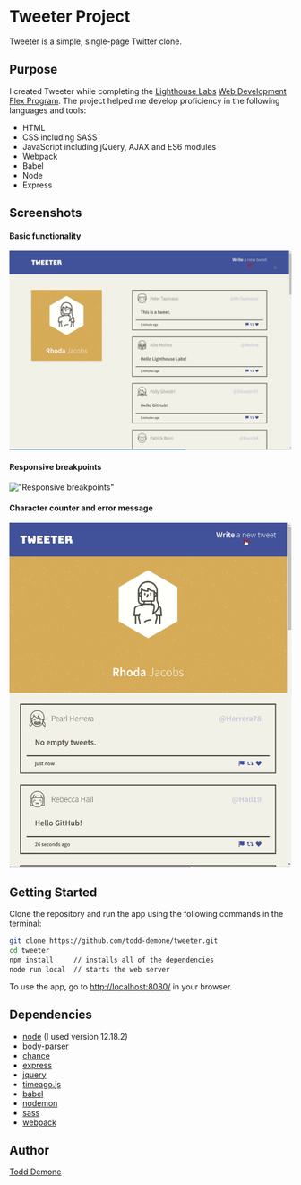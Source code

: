 # Tweeter Project

Tweeter is a simple, single-page Twitter clone.

## Purpose

I created Tweeter while completing the [Lighthouse Labs](https://github.com/lighthouse-labs) [Web Development Flex Program](https://www.lighthouselabs.ca/en/web-development-flex-program). The project helped me develop proficiency in the following languages and tools:

- HTML
- CSS including SASS
- JavaScript including jQuery, AJAX and ES6 modules
- Webpack
- Babel
- Node
- Express

## Screenshots

#### Basic functionality

!["Toggling the tweet form"](https://github.com/todd-demone/tweeter/blob/master/docs/toggle-tweet.gif?raw=true)

#### Responsive breakpoints

!["Responsive breakpoints"](https://github.com/todd-demone/tweeter/blob/master/docs/responsive-breakpoints.gif?raw=true)

#### Character counter and error message

!["Character counter and error message"](https://github.com/todd-demone/tweeter/blob/master/docs/error-long-tweet.gif?raw=true)

## Getting Started

Clone the repository and run the app using the following commands in the terminal:

```bash
git clone https://github.com/todd-demone/tweeter.git
cd tweeter
npm install     // installs all of the dependencies
node run local  // starts the web server
```

To use the app, go to <http://localhost:8080/> in your browser.

## Dependencies

- [node](https://nodejs.org) (I used version 12.18.2)
- [body-parser](https://www.npmjs.com/package/body-parser)
- [chance](https://www.npmjs.com/package/chance)
- [express](https://expressjs.com/)
- [jquery](https://jquery.com/)
- [timeago.js](https://www.npmjs.com/package/timeago.js)
- [babel](https://babeljs.io/)
- [nodemon](https://www.npmjs.com/package/nodemon)
- [sass](https://sass-lang.com/)
- [webpack](https://webpack.js.org/)

## Author

[Todd Demone](https://github.com/todd-demone)

